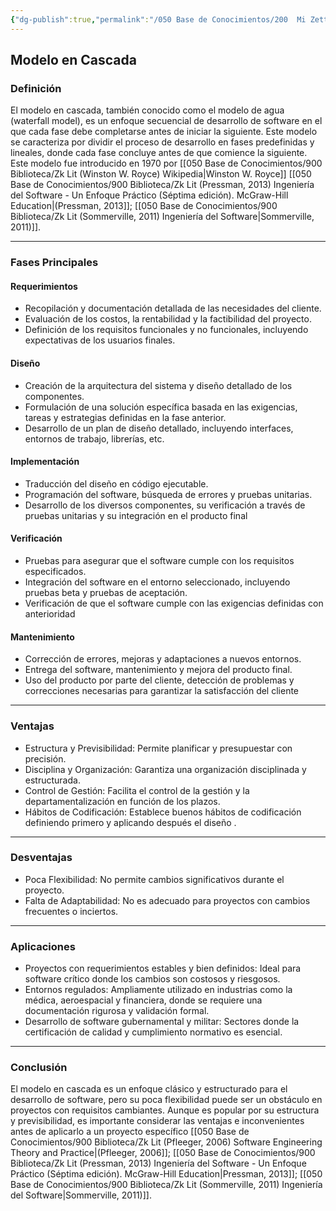 ```yaml
---
{"dg-publish":true,"permalink":"/050 Base de Conocimientos/200  Mi Zettelkasten/100 Docencia/IS1/2025/Clase 04 El Proceso de Desarrollo del Software/Zk Modelo en Cascada (Waterfall Model)/","tags":["digitalGarden","modeloDeProceso"]}
---
```


## Modelo en Cascada

### Definición

El modelo en cascada, también conocido como el modelo de agua (waterfall model), es un enfoque secuencial de desarrollo de software en el que cada fase debe completarse antes de iniciar la siguiente. Este modelo se caracteriza por dividir el proceso de desarrollo en fases predefinidas y lineales, donde cada fase concluye antes de que comience la siguiente. Este modelo fue introducido en 1970 por [[050 Base de Conocimientos/900 Biblioteca/Zk Lit (Winston W. Royce) Wikipedia\|Winston W. Royce]] [[050 Base de Conocimientos/900 Biblioteca/Zk Lit (Pressman, 2013) Ingeniería del Software - Un Enfoque Práctico (Séptima edición). McGraw-Hill Education\|(Pressman, 2013]]; [[050 Base de Conocimientos/900 Biblioteca/Zk Lit (Sommerville, 2011) Ingeniería del Software\|Sommerville, 2011)]]. 

----
### Fases Principales

#### Requerimientos
   - Recopilación y documentación detallada de las necesidades del cliente.
   - Evaluación de los costos, la rentabilidad y la factibilidad del proyecto.
   - Definición de los requisitos funcionales y no funcionales, incluyendo expectativas de los usuarios finales.
   
#### Diseño
   - Creación de la arquitectura del sistema y diseño detallado de los componentes.
   - Formulación de una solución específica basada en las exigencias, tareas y estrategias definidas en la fase anterior.
   - Desarrollo de un plan de diseño detallado, incluyendo interfaces, entornos de trabajo, librerías, etc.
   
#### Implementación
   - Traducción del diseño en código ejecutable.
   - Programación del software, búsqueda de errores y pruebas unitarias.
   - Desarrollo de los diversos componentes, su verificación a través de pruebas unitarias y su integración en el producto final

#### Verificación
   - Pruebas para asegurar que el software cumple con los requisitos especificados.
   - Integración del software en el entorno seleccionado, incluyendo pruebas beta y pruebas de aceptación.
   - Verificación de que el software cumple con las exigencias definidas con anterioridad

#### Mantenimiento
   - Corrección de errores, mejoras y adaptaciones a nuevos entornos.
   - Entrega del software, mantenimiento y mejora del producto final.
   - Uso del producto por parte del cliente, detección de problemas y correcciones necesarias para garantizar la satisfacción del cliente

----
### Ventajas
- Estructura y Previsibilidad: Permite planificar y presupuestar con precisión.
- Disciplina y Organización: Garantiza una organización disciplinada y estructurada.
- Control de Gestión: Facilita el control de la gestión y la departamentalización en función de los plazos.
- Hábitos de Codificación: Establece buenos hábitos de codificación definiendo primero y aplicando después el diseño .

----
### Desventajas
- Poca Flexibilidad: No permite cambios significativos durante el proyecto.
- Falta de Adaptabilidad: No es adecuado para proyectos con cambios frecuentes o inciertos.

----
### Aplicaciones
- Proyectos con requerimientos estables y bien definidos: Ideal para software crítico donde los cambios son costosos y riesgosos.
- Entornos regulados: Ampliamente utilizado en industrias como la médica, aeroespacial y financiera, donde se requiere una documentación rigurosa y validación formal.
- Desarrollo de software gubernamental y militar: Sectores donde la certificación de calidad y cumplimiento normativo es esencial.

----
### Conclusión
El modelo en cascada es un enfoque clásico y estructurado para el desarrollo de software, pero su poca flexibilidad puede ser un obstáculo en proyectos con requisitos cambiantes. Aunque es popular por su estructura y previsibilidad, es importante considerar las ventajas e inconvenientes antes de aplicarlo a un proyecto específico [[050 Base de Conocimientos/900 Biblioteca/Zk Lit (Pfleeger, 2006) Software Engineering Theory and Practice\|(Pfleeger, 2006]]; [[050 Base de Conocimientos/900 Biblioteca/Zk Lit (Pressman, 2013) Ingeniería del Software - Un Enfoque Práctico (Séptima edición). McGraw-Hill Education\|Pressman, 2013]]; [[050 Base de Conocimientos/900 Biblioteca/Zk Lit (Sommerville, 2011) Ingeniería del Software\|Sommerville, 2011)]].